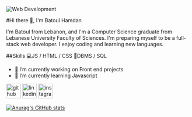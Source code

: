 ![Web Development](https://arturssmirnovs.github.io/github-profile-readme-generator/images/banner.png)

#Hi there 👋, I'm Batoul Hamdan

I'm Batoul from Lebanon, and I'm a Computer Science graduate from Lebanese University Faculty of Sciences. I'm preparing myself to be a full-stack web developer. I enjoy coding and learning new languages.

##Skills
💻JS / HTML / CSS
💾DBMS / SQL

- 🔭 I’m currently working on Front end projects 
- 🌱 I’m currently learning Javascript 


[<img src='https://cdn.jsdelivr.net/npm/simple-icons@3.0.1/icons/github.svg' alt='github' height='40'>](https://github.com/BatoulHamdan)  [<img src='https://cdn.jsdelivr.net/npm/simple-icons@3.0.1/icons/linkedin.svg' alt='linkedin' height='40'>](https://www.linkedin.com/in/batoul-hamdan/)  [<img src='https://cdn.jsdelivr.net/npm/simple-icons@3.0.1/icons/instagram.svg' alt='instagram' height='40'>](https://www.instagram.com/batoul_h_hamdan/)  



[![Anurag's GitHub stats](https://github-readme-stats.vercel.app/api?username=BatoulHamdan)](https://github.com/anuraghazra/github-readme-stats)
